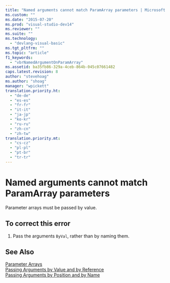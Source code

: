 ```yaml
---
title: "Named arguments cannot match ParamArray parameters | Microsoft Docs"
ms.custom: ""
ms.date: "2015-07-20"
ms.prod: "visual-studio-dev14"
ms.reviewer: ""
ms.suite: ""
ms.technology: 
  - "devlang-visual-basic"
ms.tgt_pltfrm: ""
ms.topic: "article"
f1_keywords: 
  - "vbrNamedArgumentOnParamArray"
ms.assetid: ba35fb86-329a-4ceb-864b-045c07661482
caps.latest.revision: 8
author: "stevehoag"
ms.author: "shoag"
manager: "wpickett"
translation.priority.ht: 
  - "de-de"
  - "es-es"
  - "fr-fr"
  - "it-it"
  - "ja-jp"
  - "ko-kr"
  - "ru-ru"
  - "zh-cn"
  - "zh-tw"
translation.priority.mt: 
  - "cs-cz"
  - "pl-pl"
  - "pt-br"
  - "tr-tr"
---
```

# Named arguments cannot match ParamArray parameters
Parameter arrays must be passed by value.  
  
## To correct this error  
  
1.  Pass the arguments `ByVal`, rather than by naming them.  
  
## See Also  
 [Parameter Arrays](../../visual-basic/programming-guide/language-features/procedures/parameter-arrays.md)   
 [Passing Arguments by Value and by Reference](../../visual-basic/programming-guide/language-features/procedures/passing-arguments-by-value-and-by-reference.md)   
 [Passing Arguments by Position and by Name](../../visual-basic/programming-guide/language-features/procedures/passing-arguments-by-position-and-by-name.md)